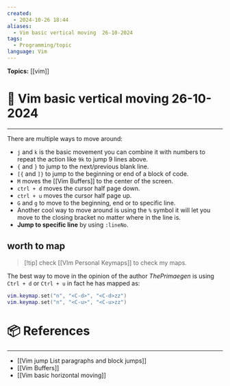 ```yaml
---
created:
  - 2024-10-26 18:44
aliases:
  - Vim basic vertical moving  26-10-2024
tags:
  - Programming/topic
language: Vim
---
```


**Topics:** [[vim]]

# 📃 Vim basic vertical moving  26-10-2024

---
There are multiple ways to move around:
- `j` and `k`  is the basic movement you can combine it with numbers to repeat the action like `9k` to jump 9 lines above.
- `{`  and `}` to jump to the next/previous blank line.
- `[{` and `]}` to jump to the beginning or end of a block of code.
- `M` moves the [[Vim Buffers]] to the center of the screen.
- `ctrl + d` moves the cursor half page down.
- `ctrl + u` moves the cursor half page up.
- `G` and `g` to move to the beginning, end or to specific line.
- Another cool way to move around is using the `%` symbol it will let you move to the closing bracket no matter where in the line is.
- **Jump to specific line** by using `:lineNo`.

## worth to map
>[!tip] check [[VIm Personal Keymaps]] to check my maps.

The best way to move in the opinion of the author *ThePrimaegen* is using `Ctrl + d` or `Ctrl + u`
in fact he has mapped as:
```lua
vim.keymap.set("n", "<C-d>", "<C-d>zz")
vim.keymap.set("n", "<C-u>", "<C-u>zz")
```


# 📦 References
---
- [[Vim jump List paragraphs and block jumps]]
- [[Vim Buffers]]
- [[Vim basic horizontal moving]]
